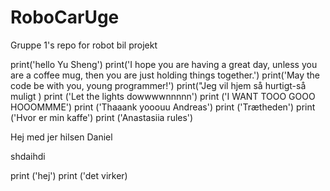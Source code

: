 # RoboCarUge
Gruppe 1's repo for robot bil projekt

print('hello  Yu Sheng')
print('I hope you are having a great day, unless you are a coffee mug, then you are just holding things together.')
print('May the code be with you, young programmer!')
print("Jeg vil hjem så hurtigt-så muligt )
print ('Let the lights dowwwwnnnnn')
print ('I WANT TOOO GOOO HOOOMMME')
print ('Thaaank yooouu Andreas')
print ('Trætheden')
print ('Hvor er min kaffe')
print ('Anastasiia rules')

Hej med jer hilsen Daniel

shdaihdi

print  ('hej')
print ('det virker)

